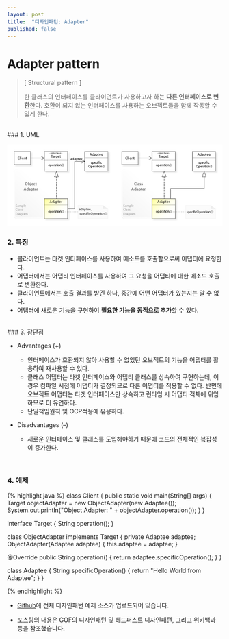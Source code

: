 ```yaml
---
layout: post
title:  "디자인패턴: Adapter"
published: false
---
```


# Adapter pattern
> [ Structural pattern ]
> 
> 한 클래스의 인터페이스를 클라이언트가 사용하고자 하는 **다른 인터페이스로 변환**한다. 
> 호환이 되지 않는 인터페이스를 사용하는 오브젝트들을 함께 작동할 수 있게 한다.


<br/>
### 1. UML

![Adapter%20d39796b404aa4443b5a68602fcd615f6/untitled](/assets/images/designpattern/adapter.png)


### 2. 특징

- 클라이언트는 타겟 인터페이스를 사용하여 메소드를 호출함으로써 어댑터에 요청한다.
- 어댑터에서는 어댑티 인터페이스를 사용하여 그 요청을 어댑티에 대한 메소드 호출로 변환한다.
- 클라이언트에서는 호출 결과를 받긴 하나, 중간에 어떤 어댑터가 있는지는 알 수 없다.
- 어댑터에 새로운 기능을 구현하여 **필요한 기능을 동적으로 추가**할 수 있다.


<br/>
### 3. 장단점

- Advantages (+)
  - 인터페이스가 호환되지 않아 사용할 수 없었던 오브젝트의 기능을 어댑터를 활용하여 재사용할 수 있다.
  - 클래스 어댑터는 타겟 인터페이스와 어댑티 클래스를 상속하여 구현하는데, 이 경우 컴파일 시점에 어댑티가 결정되므로 다른 어댑티를 적용할 수 없다. 반면에 오브젝트 어댑터는 타겟 인터페이스만 상속하고 런타임 시 어댑티 객체에 위임하므로 더 유연하다.
  - 단일책임원칙 및 OCP적용에 유용하다.
  
- Disadvantages (–)
  - 새로운 인터페이스 및 클래스를 도입해야하기 때문에 코드의 전체적인 복잡성이 증가한다.

<br/>

### 4. 예제

{% highlight java %}
class Client {
  public static void main(String[] args) {
    Target objectAdapter = new ObjectAdapter(new Adaptee());
    System.out.println("Object Adapter: " + objectAdapter.operation());
  }
}

interface Target {
  String operation();
}

class ObjectAdapter implements Target {
  private Adaptee adaptee;
  ObjectAdapter(Adaptee adaptee) {
    this.adaptee = adaptee;
  }

  @Override
  public String operation() {
    return adaptee.specificOperation();
  }
}

class Adaptee {
  String specificOperation() {
    return "Hello World from Adaptee";
  }
}


{% endhighlight %}

* [Github]에 전체 디자인패턴 예제 소스가 업로드되어 있습니다.
* 포스팅의 내용은 GOF의 디자인패턴 및 헤드퍼스트 디자인패턴, 그리고 위키백과 등을 참조했습니다.

  [Github]: https://github.com/hyooi/TIL/tree/master/til.designpattern
